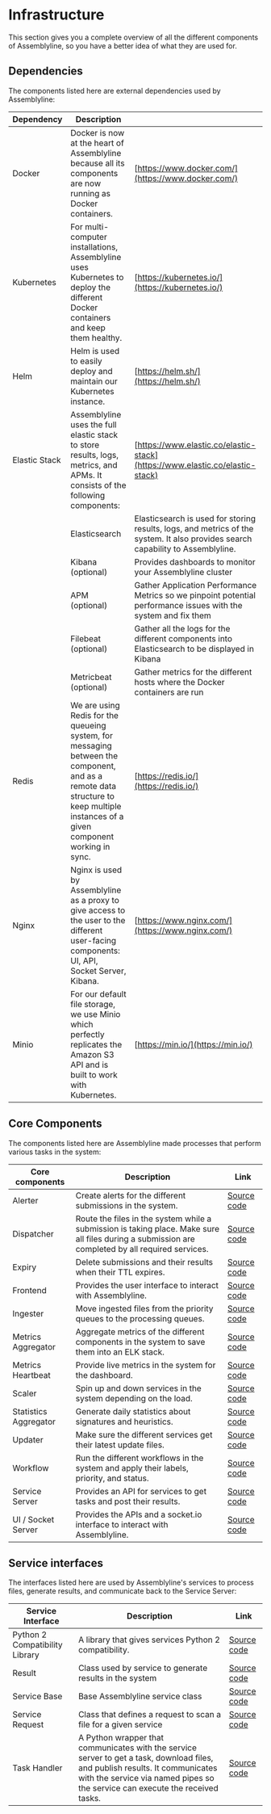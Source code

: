 # Infrastructure

This section gives you a complete overview of all the different components of Assemblyline, so you have a better idea of what they are used for.

## Dependencies

The components listed here are external dependencies used by Assemblyline:

| Dependency | Description | |
|-|-|-|
| Docker | Docker is now at the heart of Assemblyline because all its components are now running as Docker containers. | [https://www.docker.com/](https://www.docker.com/) |
| Kubernetes | For multi-computer installations, Assemblyline uses Kubernetes to deploy the different Docker containers and keep them healthy. | [https://kubernetes.io/](https://kubernetes.io/) |
| Helm | Helm is used to easily deploy and maintain our Kubernetes instance. | [https://helm.sh/](https://helm.sh/) |
| Elastic Stack | Assemblyline uses the full elastic stack to store results, logs, metrics, and APMs. It consists of the following components: | [https://www.elastic.co/elastic-stack](https://www.elastic.co/elastic-stack) |
| | Elasticsearch | Elasticsearch is used for storing results, logs, and metrics of the system. It also provides search capability to Assemblyline. |
| | Kibana (optional) | Provides dashboards to monitor your Assemblyline cluster |
| | APM (optional) | Gather Application Performance Metrics so we pinpoint potential performance issues with the system and fix them |
| | Filebeat (optional) | Gather all the logs for the different components into Elasticsearch to be displayed in Kibana |
| | Metricbeat (optional) | Gather metrics for the different hosts where the Docker containers are run |
| Redis | We are using Redis for the queueing system, for messaging between the component, and as a remote data structure to keep multiple instances of a given component working in sync. | [https://redis.io/](https://redis.io/) |
| Nginx | Nginx is used by Assemblyline as a proxy to give access to the user to the different user-facing components: UI, API, Socket Server, Kibana. | [https://www.nginx.com/](https://www.nginx.com/) |
| Minio | For our default file storage, we use Minio which perfectly replicates the Amazon S3 API and is built to work with Kubernetes. | [https://min.io/](https://min.io/) |

## Core Components

The components listed here are Assemblyline made processes that perform various tasks in the system:

| Core components | Description | Link |
|-----------------|-------------|----|
| Alerter | Create alerts for the different submissions in the system. | [Source code](https://github.com/CybercentreCanada/assemblyline-core/tree/master/assemblyline_core/alerter) |
| Dispatcher | Route the files in the system while a submission is taking place. Make sure all files during a submission are completed by all required services. | [Source code](https://github.com/CybercentreCanada/assemblyline-core/tree/master/assemblyline_core/dispatching) |
| Expiry | Delete submissions and their results when their TTL expires. | [Source code](https://github.com/CybercentreCanada/assemblyline-core/tree/master/assemblyline_core/expiry) |
| Frontend | Provides the user interface to interact with Assemblyline. | [Source code](https://github.com/CybercentreCanada/assemblyline-ui-frontend) |
| Ingester | Move ingested files from the priority queues to the processing queues. | [Source code](https://github.com/CybercentreCanada/assemblyline-core/tree/master/assemblyline_core/ingester) |
| Metrics Aggregator | Aggregate metrics of the different components in the system to save them into an ELK stack. | [Source code](https://github.com/CybercentreCanada/assemblyline-core/tree/master/assemblyline_core/metrics) |
| Metrics Heartbeat | Provide live metrics in the system for the dashboard. | [Source code](https://github.com/CybercentreCanada/assemblyline-core/tree/master/assemblyline_core/metrics) |
| Scaler | Spin up and down services in the system depending on the load. | [Source code](https://github.com/CybercentreCanada/assemblyline-core/tree/master/assemblyline_core/scaler) |
| Statistics Aggregator | Generate daily statistics about signatures and heuristics. | [Source code](https://github.com/CybercentreCanada/assemblyline-core/tree/master/assemblyline_core/metrics) |
| Updater | Make sure the different services get their latest update files. | [Source code](https://github.com/CybercentreCanada/assemblyline-core/tree/master/assemblyline_core/updater) |
| Workflow | Run the different workflows in the system and apply their labels, priority, and status. | [Source code](https://github.com/CybercentreCanada/assemblyline-core/tree/master/assemblyline_core/workflow) |
| Service Server | Provides an API for services to get tasks and post their results. | [Source code](https://github.com/CybercentreCanada/assemblyline-service-server) |
| UI / Socket Server | Provides the APIs and a socket.io interface to interact with Assemblyline. | [Source code](https://github.com/CybercentreCanada/assemblyline-ui) |

## Service interfaces

The interfaces listed here are used by Assemblyline's services to process files, generate results, and communicate back to the Service Server:

| Service Interface | Description | Link |
|-------------------|-------------|------|
| Python 2 Compatibility Library | A library that gives services Python 2 compatibility. | [Source code](https://github.com/CybercentreCanada/assemblyline-v4-p2compat) |
| Result | Class used by service to generate results in the system | [Source code](https://github.com/CybercentreCanada/assemblyline-v4-service/blob/master/assemblyline_v4_service/common/result.py) |
| Service Base | Base Assemblyline service class | [Source code](https://github.com/CybercentreCanada/assemblyline-v4-service/blob/master/assemblyline_v4_service/common/base.py) |
| Service Request | Class that defines a request to scan a file for a given service | [Source code](https://github.com/CybercentreCanada/assemblyline-v4-service/blob/master/assemblyline_v4_service/common/request.py) |
| Task Handler | A Python wrapper that communicates with the service server to get a task, download files, and publish results. It communicates with the service via named pipes so the service can execute the received tasks. | [Source code](https://github.com/CybercentreCanada/assemblyline-service-client/tree/master/assemblyline_service_client) |
